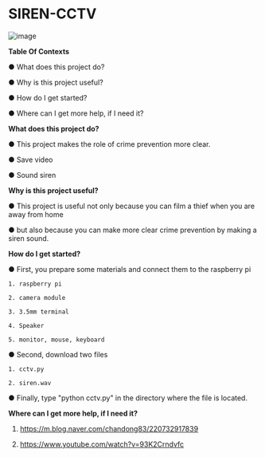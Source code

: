 # SIREN-CCTV

![image](https://user-images.githubusercontent.com/54634455/84468402-b3947680-acb9-11ea-9dfd-8c77789e8cc7.png)


**Table Of Contexts**


   ● What does this project do?
  
   ● Why is this project useful?
  
   ● How do I get started?
  
   ● Where can I get more help, if I need it?


**What does this project do?**

   ● This project makes the role of crime prevention more clear.
    
   ● Save video
  
   ● Sound siren
  
   
**Why is this project useful?**

   ● This project is useful not only because you can film a thief when you are away from home 
  
   ● but also because you can make more clear crime prevention by making a siren sound.
  
  
**How do I get started?**

   ● First, you prepare some materials and connect them to the raspberry pi
  
    1. raspberry pi
    
    2. camera module
    
    3. 3.5mm terminal
    
    4. Speaker
    
    5. monitor, mouse, keyboard
    


   ● Second, download two files 
  
    1. cctv.py
    
    2. siren.wav
    
  
   ● Finally, type "python cctv.py" in the directory where the file is located.
  
      
 **Where can I get more help, if I need it?**
 
   1. https://m.blog.naver.com/chandong83/220732917839
  
   2. https://www.youtube.com/watch?v=93K2Crndvfc
  
  

